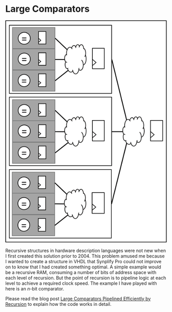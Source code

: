 # Large Comparators

![Large Comparators Pipelined Efficiently by Recursion](./media/Recursive_Structure.png?raw=true "Large Comparators Pipelined Efficiently by Recursion")

Recursive structures in hardware description languages were not new when I first created this solution prior to 2004. This problem amused me because I wanted to create a structure in VHDL that Synplify Pro could not improve on to know that I had created something optimal. A simple example would be a recursive RAM, consuming a number of bits of address space with each level of recursion. But the point of recursion is to pipeline logic at each level to achieve a required clock speed. The example I have played with here is an _n_-bit comparator.

Please read the blog post [Large Comparators Pipelined Efficiently by Recursion](http://blog.abbey1.org.uk/index.php/technology/large-comparator-pipelined-efficiently-by-recursion) to explain how the code works in detail.
